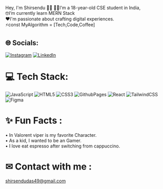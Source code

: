 # 
Hey, I'm Shirsendu 👋🏽
👩‍💻I'm a 18-year-old CSE student in India, <br>🤓I’m currently learn MERN Stack<br>❤️I'm passionate about crafting digital experiences.<br>⚡const MyAlgorithm = [Tech,Code,Coffee]


## 🌐 Socials:
[![Instagram](https://img.shields.io/badge/Instagram-%23E4405F.svg?logo=Instagram&logoColor=white)](https://instagram.com/shirsendu_das_29_) [![LinkedIn](https://img.shields.io/badge/LinkedIn-%230077B5.svg?logo=linkedin&logoColor=white)](https://linkedin.com/shirsendu-das-361b4b2b5) 

# 💻 Tech Stack:
![JavaScript](https://img.shields.io/badge/javascript-%23323330.svg?style=for-the-badge&logo=javascript&logoColor=%23F7DF1E) ![HTML5](https://img.shields.io/badge/html5-%23E34F26.svg?style=for-the-badge&logo=html5&logoColor=white) ![CSS3](https://img.shields.io/badge/css3-%231572B6.svg?style=for-the-badge&logo=css3&logoColor=white) ![GithubPages](https://img.shields.io/badge/github%20pages-121013?style=for-the-badge&logo=github&logoColor=white) ![React](https://img.shields.io/badge/react-%2320232a.svg?style=for-the-badge&logo=react&logoColor=%2361DAFB) ![TailwindCSS](https://img.shields.io/badge/tailwindcss-%2338B2AC.svg?style=for-the-badge&logo=tailwind-css&logoColor=white) ![Figma](https://img.shields.io/badge/figma-%23F24E1E.svg?style=for-the-badge&logo=figma&logoColor=white)


# ✨ Fun Facts : 
• In Valorent viper is my favorite Character.<br> • As a kid, I wanted to be an Gamer. <br> • I love eat espresso after switching from cappuccino.

# ✉ Contact with me :
  shirsendudas49@gmail.com








